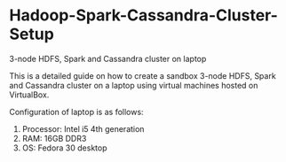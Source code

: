 # Hadoop-Spark-Cassandra-Cluster-Setup
3-node HDFS, Spark and Cassandra cluster on laptop

This is a detailed guide on how to create a sandbox 3-node HDFS, Spark and Cassandra cluster on a laptop using virtual machines hosted on VirtualBox.

Configuration of laptop is as follows:
1. Processor: Intel i5 4th generation
2. RAM: 16GB DDR3
3. OS: Fedora 30 desktop

